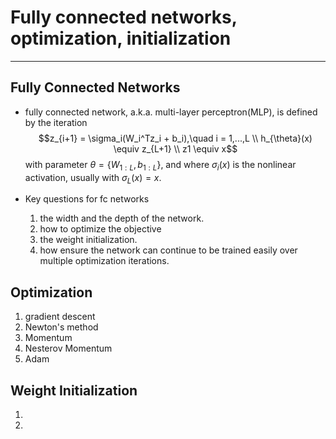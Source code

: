 # Fully connected networks, optimization, initialization

***

## Fully Connected Networks
- fully connected network, a.k.a. multi-layer perceptron(MLP), is defined by the iteration
$$z_{i+1} = \sigma_i(W_i^Tz_i + b_i),\quad i = 1,...,L \\ h_{\theta}(x) \equiv z_{L+1} \\ z1 \equiv x$$
with parameter $\theta = \{W_{1:L}, b_{1:L}\}$, and where $\sigma_i(x)$ is the nonlinear activation, usually with $\sigma_{L}(x) = x$.

- Key questions for fc networks
    1. the width and the depth of the network.
    2. how to optimize the objective
    3. the weight initialization.
    4. how ensure the network can continue to be trained easily over multiple optimization iterations.

## Optimization
1. gradient descent
2. Newton's method
3. Momentum
4. Nesterov Momentum
5. Adam

## Weight Initialization
1. 
2. 


